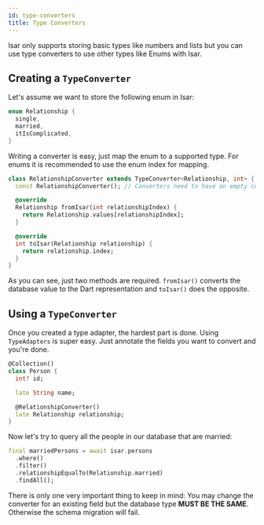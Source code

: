 ```yaml
---
id: type-converters
title: Type Converters
---
```


Isar only supports storing basic types like numbers and lists but you can use type converters to use other types like Enums with Isar.

## Creating a `TypeConverter`

Let's assume we want to store the following enum in Isar:

```dart
enum Relationship {
  single,
  married,
  itIsComplicated,
}
```

Writing a converter is easy, just map the enum to a supported type. For enums it is recommended to use the  enum index for mapping.

```dart
class RelationshipConverter extends TypeConverter<Relationship, int> {
  const RelationshipConverter(); // Converters need to have an empty const constructor

  @override
  Relationship fromIsar(int relationshipIndex) {
    return Relationship.values[relationshipIndex];
  }

  @override
  int toIsar(Relationship relationship) {
    return relationship.index;
  }
}
```

As you can see, just two methods are required. `fromIsar()` converts the database value to the Dart representation and `toIsar()` does the opposite.

## Using a `TypeConverter`

Once you created a type adapter, the hardest part is done. Using `TypeAdapters` is super easy. Just annotate the fields you want to convert and you're done.

```dart
@Collection()
class Person {
  int? id;

  late String name;

  @RelationshipConverter()
  late Relationship relationship;
}
```

Now let's try to query all the people in our database that are married:

```dart
final marriedPersons = await isar.persons
  .where()
  .filter()
  .relationshipEqualTo(Relationship.married)
  .findAll();
```

There is only one very important thing to keep in mind: You may change the converter for an existing field but the database type **MUST BE THE SAME**. Otherwise the schema migration will fail.
